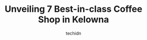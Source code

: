 ---
layout: ampstory
image: https://i0.wp.com/www.auto.or.id/wp-content/uploads/2023/06/bright-jenny-coffee-0-kelowna-1686325457.jpeg?resize=640,853
author: techidn
featured: false
description: Kelowna, British Columbia, Canada is a haven for Coffee Shop enthusiasts, boasting an impressive array of 7 top-notch establishments. Whether youre a seasoned connoisseur or simply curious 
title: Unveiling 7 Best-in-class Coffee Shop in Kelowna
cover:
   title: Unveiling 7 Best-in-class Coffee Shop in Kelowna
   subtitle: AUTO.OR.ID
   background: https://www.auto.or.id/wp-content/uploads/2023/06/bright-jenny-coffee-0-kelowna-1686325457.jpeg

pages: 
 - layout: thirds
   top: <h1>#1 Curious Cafe</h1>
   bottom: "<p>Absolutely amazing place! The atmosphere is so good and the menu is incredible. The range of drinks they have is unbelievably stunning! Food is great and the servers are </p>"
   background: https://www.auto.or.id/wp-content/uploads/2023/06/bright-jenny-coffee-1-kelowna-1686325459.jpeg
   backgroundblur: true
 - layout: thirds
   top: <h1>#2 Bright Jenny Coffee</h1>
   bottom: "<p>984 Laurel Ave, Kelowna, BC V1Y 7G5, Canada</p>"
   background: https://www.auto.or.id/wp-content/uploads/2023/06/bright-jenny-coffee-2-kelowna-1686325460.jpeg
   cta:
      link: https://www.auto.or.id/unveiling-7-best-in-class-coffee-shop-in-kelowna/
      text: Unveiling 7 Best-in-class Coffee Shop in Kelowna
 - layout: thirds
   top: <h1>#3 Marmalade Cat Café</h1>
   bottom: "<p>2903 Pandosy St #103, Kelowna, BC V1Y 1W1, Canada</p>"
   background: https://images.unsplash.com/photo-1576933875027-3314e0a79702?ixlib=rb-4.0.3&ixid=MnwxMjA3fDB8MHxwaG90by1wYWdlfHx8fGVufDB8fHx8&auto=format&fit=crop&w=640&h=853&q=80
   cta:
      link: https://www.auto.or.id/unveiling-7-best-in-class-coffee-shop-in-kelowna/
      text: Unveiling 7 Best-in-class Coffee Shop in Kelowna
 - layout: thirds
   top: <h1>#4 Third Space Cafe</h1>
   bottom: "<p>1708 Dolphin Ave #103, Kelowna, BC V1Y 9S4, Canada</p>"
   background: https://images.unsplash.com/photo-1508974239320-0a029497e820?ixlib=rb-4.0.3&ixid=MnwxMjA3fDB8MHxwaG90by1wYWdlfHx8fGVufDB8fHx8&auto=format&fit=crop&w=640&h=853&q=80
   cta:
      link: https://www.auto.or.id/unveiling-7-best-in-class-coffee-shop-in-kelowna/
      text: Unveiling 7 Best-in-class Coffee Shop in Kelowna
 - layout: thirds
   top: <h1>#5 Blenz Coffee</h1>
   bottom: "<p>Blenz on Bernard & Water St, 297 Bernard Ave, Kelowna, BC V1Y 6N2, Canada</p>"
   background: https://images.unsplash.com/photo-1576933694662-fd6790fe98e9?ixlib=rb-4.0.3&ixid=MnwxMjA3fDB8MHxwaG90by1wYWdlfHx8fGVufDB8fHx8&auto=format&fit=crop&w=640&h=853&q=80
   cta:
      link: https://www.auto.or.id/unveiling-7-best-in-class-coffee-shop-in-kelowna/
      text: Unveiling 7 Best-in-class Coffee Shop in Kelowna
 - layout: thirds
   top: <h1>#6 Bean Scene Pandosy Village</h1>
   bottom: "<p>2942 Pandosy St, Kelowna, BC V1Y 4Y5, Canada</p>"
   background: https://images.unsplash.com/photo-1594502225401-a9eab8b405dd?ixlib=rb-4.0.3&ixid=MnwxMjA3fDB8MHxwaG90by1wYWdlfHx8fGVufDB8fHx8&auto=format&fit=crop&w=640&h=853&q=80
   cta:
      link: https://www.auto.or.id/unveiling-7-best-in-class-coffee-shop-in-kelowna/
      text: Unveiling 7 Best-in-class Coffee Shop in Kelowna
 - layout: thirds
   top: <h1>#7 Bean Scene Coffee Works</h1>
   bottom: "<p>100-1615 Dickson Ave, Kelowna, BC V1Y 7W6, Canada</p>"
   background: https://images.unsplash.com/photo-1525609004556-c46c7d6cf023?ixlib=rb-4.0.3&ixid=MnwxMjA3fDB8MHxwaG90by1wYWdlfHx8fGVufDB8fHx8&auto=format&fit=crop&w=640&h=853&q=80
   cta:
      link: https://www.auto.or.id/unveiling-7-best-in-class-coffee-shop-in-kelowna/
      text: Unveiling 7 Best-in-class Coffee Shop in Kelowna
 - layout: thirds
   middle: Continue reading...
   background: https://images.unsplash.com/photo-1573661687979-b1fe429b9da3?ixlib=rb-4.0.3&ixid=MnwxMjA3fDB8MHxwaG90by1wYWdlfHx8fGVufDB8fHx8&auto=format&fit=crop&w=640&h=853&q=80
   cta:
      link: https://www.auto.or.id/unveiling-7-best-in-class-coffee-shop-in-kelowna/
      text: Unveiling 7 Best-in-class Coffee Shop in Kelowna

---